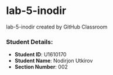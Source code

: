 # lab-5-inodir
lab-5-inodir created by GitHub Classroom

### Student Details:

- **Student ID**: U1610170
- **Student Name**: Nodirjon Utkirov
- **Section Number**: 002

